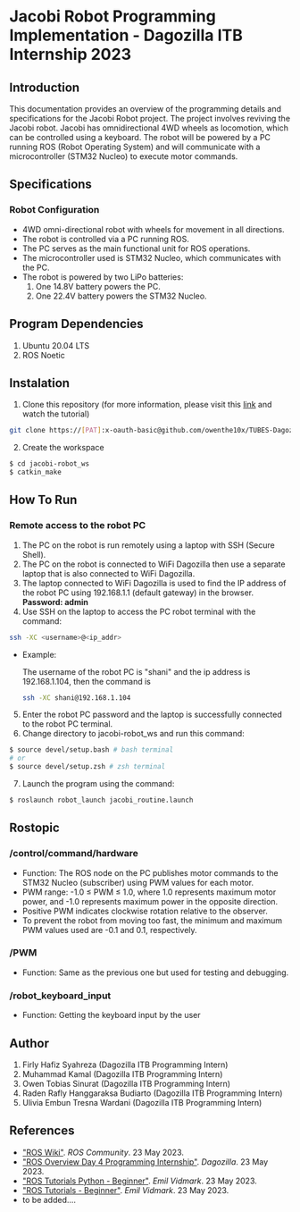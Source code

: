 # Jacobi Robot Programming Implementation - Dagozilla ITB Internship 2023

## Introduction

This documentation provides an overview of the programming details and specifications for the Jacobi Robot project. The project involves reviving the Jacobi robot. Jacobi has omnidirectional 4WD wheels as locomotion, which can be controlled using a keyboard. The robot will be powered by a PC running ROS (Robot Operating System) and will communicate with a microcontroller (STM32 Nucleo) to execute motor commands.

## Specifications

### Robot Configuration

- 4WD omni-directional robot with wheels for movement in all directions.
- The robot is controlled via a PC running ROS.
- The PC serves as the main functional unit for ROS operations.
- The microcontroller used is STM32 Nucleo, which communicates with the PC.
- The robot is powered by two LiPo batteries:
    1. One 14.8V battery powers the PC.
    2. One 22.4V battery powers the STM32 Nucleo.



## Program Dependencies
1. Ubuntu 20.04 LTS
2. ROS Noetic

## Instalation
1. Clone this repository (for more information, please visit this [link](https://www.youtube.com/watch?v=C-jOtle5BmE) and watch the tutorial)
```sh
git clone https://[PAT]:x-oauth-basic@github.com/owenthe10x/TUBES-Dagoz.git
```
2. Create the workspace
```sh
$ cd jacobi-robot_ws
$ catkin_make
```

## How To Run
### Remote access to the robot PC
1. The PC on the robot is run remotely using a laptop with SSH (Secure Shell).
2. The PC on the robot is connected to WiFi Dagozilla then use a separate laptop that is also connected to WiFi Dagozilla.
3. The laptop connected to WiFi Dagozilla is used to find the IP address of the robot PC using 192.168.1.1 (default gateway) in the browser. **Password: admin**
4. Use SSH on the laptop to access the PC robot terminal with the command:
```sh
ssh -XC <username>@<ip_addr>
```
-   Example: 

    The username of the robot PC is "shani" and the ip address is 192.168.1.104, then the command is
    ```sh
    ssh -XC shani@192.168.1.104
    ```
5. Enter the robot PC password and the laptop is successfully connected to the robot PC terminal.
6. Change directory to jacobi-robot_ws and run this command:
```sh
$ source devel/setup.bash # bash terminal
# or
$ source devel/setup.zsh # zsh terminal
```
7. Launch the program using the command:
```sh
$ roslaunch robot_launch jacobi_routine.launch
```

## Rostopic

### /control/command/hardware
- Function: The ROS node on the PC publishes motor commands to the STM32 Nucleo (subscriber) using PWM values for each motor.
- PWM range: -1.0 ≤ PWM ≤ 1.0, where 1.0 represents maximum motor power, and -1.0 represents maximum power in the opposite direction.
- Positive PWM indicates clockwise rotation relative to the observer.
- To prevent the robot from moving too fast, the minimum and maximum PWM values used are -0.1 and 0.1, respectively.

### /PWM
- Function: Same as the previous one but used for testing and debugging. 
### /robot_keyboard_input
- Function: Getting the keyboard input by the user

## Author

1. Firly Hafiz Syahreza (Dagozilla ITB Programming Intern)
2. Muhammad Kamal (Dagozilla ITB Programming Intern)
3. Owen Tobias Sinurat (Dagozilla ITB Programming Intern)
4. Raden Rafly Hanggaraksa Budiarto (Dagozilla ITB Programming Intern)
5. Ulivia Embun Tresna Wardani (Dagozilla ITB Programming Intern)

## References

- ["ROS Wiki"](http://wiki.ros.org/). *ROS Community*. 23 May 2023.
- ["ROS Overview Day 4 Programming Internship"](https://docs.google.com/presentation/d/1-BXbW0xk8AuFd5CYSxQdVrsaX1Lo4jzK4FVs6je9gwc/edit#slide=id.p). *Dagozilla*. 23 May 2023.
- ["ROS Tutorials Python - Beginner"](https://www.youtube.com/playlist?list=PLAjUtIp46jDcQb-MgFLpGqskm9iB5xfoP). *Emil Vidmark*. 23 May 2023.
- ["ROS Tutorials - Beginner"](https://www.youtube.com/playlist?list=PLAjUtIp46jDdv1U7I0tJlJTmjnYcczJSN). *Emil Vidmark*. 23 May 2023.
- to be added....
